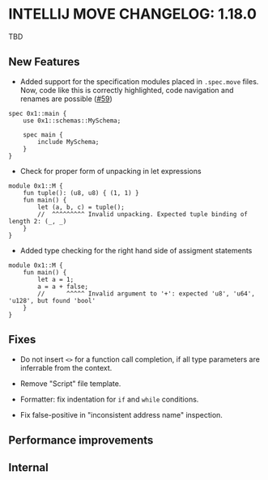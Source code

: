 # INTELLIJ MOVE CHANGELOG: 1.18.0

TBD

## New Features

* Added support for the specification modules placed in `.spec.move` files. Now, code like this is correctly highlighted, 
code navigation and renames are possible ([#59](https://github.com/pontem-network/intellij-move/issues/59))
```move
spec 0x1::main {
    use 0x1::schemas::MySchema;
    
    spec main {
        include MySchema; 
    }
}
```

* Check for proper form of unpacking in let expressions
```move
module 0x1::M {
    fun tuple(): (u8, u8) { (1, 1) }
    fun main() {
        let (a, b, c) = tuple();
        //  ^^^^^^^^^ Invalid unpacking. Expected tuple binding of length 2: (_, _) 
    }
} 
```

* Added type checking for the right hand side of assigment statements
```move
module 0x1::M {
    fun main() {
        let a = 1;
        a = a + false;
        //      ^^^^^ Invalid argument to '+': expected 'u8', 'u64', 'u128', but found 'bool'
    }
} 
```

## Fixes

* Do not insert `<>` for a function call completion, if all type parameters are inferrable from the context.

* Remove "Script" file template.

* Formatter: fix indentation for `if` and `while` conditions. 

* Fix false-positive in "inconsistent address name" inspection. 

## Performance improvements

## Internal
